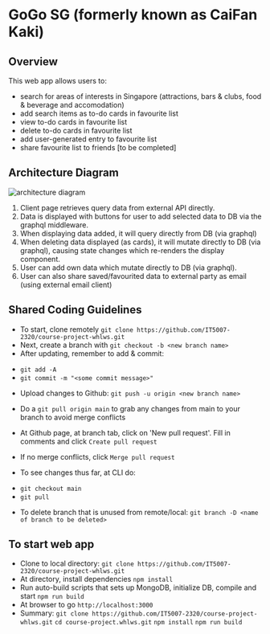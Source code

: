 ﻿# GoGo SG (formerly known as CaiFan Kaki)

## Overview
This web app allows users to:
* search for areas of interests in Singapore (attractions, bars & clubs, food & beverage and  accomodation)
* add search items as to-do cards in favourite list
* view to-do cards in favourite list
* delete to-do cards in favourite list
* add user-generated entry to favourite list
* share favourite list to friends [to be completed]

## Architecture Diagram
![architecture diagram](https://github.com/IT5007-2320/course-project-whlws/blob/main/ui/src/assets/gogosgv2.png)
1. Client page retrieves query data from external API directly.
2. Data is displayed with buttons for user to add selected data to DB via the graphql middleware.
3. When displaying data added, it will query directly from DB (via graphql)
4. When deleting data displayed (as cards), it will mutate directly to DB (via graphql), causing state changes which re-renders the display component.
5. User can add own data which mutate directly to DB (via graphql).
6. User can also share saved/favourited data to external party as email (using external email client)  

## Shared Coding Guidelines
* To start, clone remotely ```git clone https://github.com/IT5007-2320/course-project-whlws.git```
* Next, create a branch with ```git checkout -b <new branch name>```
* After updating, remember to add & commit:
- ```git add -A``` 
- ``git commit -m "<some commit message>"``
* Upload changes to Github: ``git push -u origin <new branch name>``
* Do a ``git pull origin main`` to grab any changes from main to your branch to avoid merge conflicts
* At Github page, at branch tab, click on 'New pull request'. Fill in comments and click ``Create pull request``
* If no merge conflicts, click ``Merge pull request``

* To see changes thus far, at CLI do:
- ``git checkout main``
- ``git pull``
* To delete branch that is unused from remote/local: ``git branch -D <name of branch to be deleted>``

## To start web app
* Clone to local directory: ``git clone https://github.com/IT5007-2320/course-project-whlws.git``
* At directory, install dependencies ``npm install``
* Run auto-build scripts that sets up MongoDB, initialize DB, compile and start ``npm run build``
* At browser to go ``http://localhost:3000``
* Summary:
``git clone https://github.com/IT5007-2320/course-project-whlws.git``
``cd course-project.whlws.git``
``npm install``
``npm run build``




